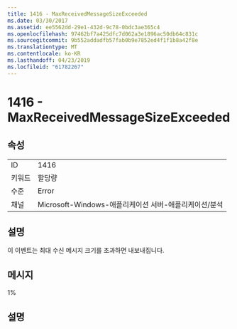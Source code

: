 ```yaml
---
title: 1416 - MaxReceivedMessageSizeExceeded
ms.date: 03/30/2017
ms.assetid: ee5562dd-29e1-432d-9c78-0bdc3ae365c4
ms.openlocfilehash: 97462bf7a425dfc7d062a3e1896ac50db64c831c
ms.sourcegitcommit: 9b552addadfb57fab0b9e7852ed4f1f1b8a42f8e
ms.translationtype: MT
ms.contentlocale: ko-KR
ms.lasthandoff: 04/23/2019
ms.locfileid: "61782267"
---
```

# <a name="1416---maxreceivedmessagesizeexceeded"></a>1416 - MaxReceivedMessageSizeExceeded
## <a name="properties"></a>속성  
  
|||  
|-|-|  
|ID|1416|  
|키워드|할당량|  
|수준|Error|  
|채널|Microsoft-Windows-애플리케이션 서버-애플리케이션/분석|  
  
## <a name="description"></a>설명  
 이 이벤트는 최대 수신 메시지 크기를 초과하면 내보내집니다.  
  
## <a name="message"></a>메시지  
 1%  
  
## <a name="details"></a>설명
